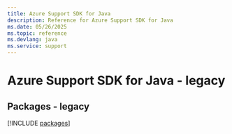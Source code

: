 ```yaml
---
title: Azure Support SDK for Java
description: Reference for Azure Support SDK for Java
ms.date: 05/26/2025
ms.topic: reference
ms.devlang: java
ms.service: support
---
```

# Azure Support SDK for Java - legacy
## Packages - legacy
[!INCLUDE [packages](support-index.md)]